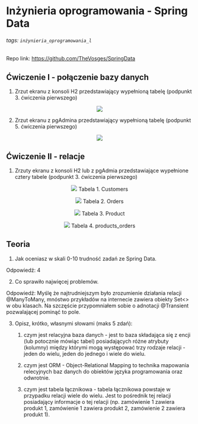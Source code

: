 # Inżynieria oprogramowania - Spring Data
###### tags: `inżynieria_oprogramowania_l`

Repo link: https://github.com/TheVosges/SpringData

## Ćwiczenie I - połączenie bazy danych

1. Zrzut ekranu z konsoli H2 przedstawiający wypełnioną tabelę (podpunkt 3. ćwiczenia pierwszego)

<center>

![](https://i.imgur.com/Hgv2DQU.png)

</center>

2. Zrzut ekranu z pgAdmina przedstawiający wypełnioną tabelę (podpunkt 5. ćwiczenia pierwszego)

<center>

![](https://i.imgur.com/wIOg1aI.png)

</center>

## Ćwiczenie II - relacje

1. Zrzuty ekranu z konsoli H2 lub z pgAdmia przedstawiające wypełnione cztery tabele (podpunkt 3. ćwiczenia pierwszego)

<center>

![](https://i.imgur.com/aQxY5B9.png)
Tabela 1. Customers

![](https://i.imgur.com/M0yteXB.png)
Tabela 2. Orders
    
![](https://i.imgur.com/OQ3QAkY.png)
Tabela 3. Product

![](https://i.imgur.com/N4RdPTq.png)
Tabela 4. products_orders
    
</center>

## Teoria

1. Jak oceniasz w skali 0-10 trudność zadań ze Spring Data.

Odpowiedź: 4

2. Co sprawiło najwięcej problemów.

Odpowiedź: Myślę że najtrudniejszym było zrozumienie działania relacji @ManyToMany, mnóstwo przykładów na internecie zawiera obiekty Set<> w obu klasach. Na szczęście przypomniałem sobie o adnotacji @Transient pozwalającej pominąć to pole.

3. Opisz, krótko, własnymi słowami (maks 5 zdań):

    1. czym jest relacyjna baza danych - jest to baza składająca się z encji (lub potocznie mówiąc tabel) posiadających różne atrybuty (kolumny) między którymi mogą występować trzy rodzaje relacji - jeden do wielu, jeden do jednego i wiele do wielu. 

    2. czym jest ORM - Object-Relational Mapping to technika mapowania relecyjnych baz danych do obiektów języka programowania oraz odwrotnie.  

    3. czym jest tabela łącznikowa - tabela łącznikowa powstaje w przypadku relacji wiele do wielu. Jest to pośrednik tej relacji posiadający informacje o tej relacji (np. zamówienie 1 zawiera produkt 1, zamówienie 1 zawiera produkt 2, zamówienie 2 zawiera produkt 1).